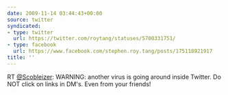 ```yaml
---
date: 2009-11-14 03:44:43+00:00
source: twitter
syndicated:
- type: twitter
  url: https://twitter.com/roytang/statuses/5700331751/
- type: facebook
  url: https://www.facebook.com/stephen.roy.tang/posts/175118921917
title: ''
---
```


RT [@Scobleizer](https://twitter.com/Scobleizer/): WARNING: another virus is going around inside Twitter. Do NOT click on links in DM's. Even from your friends!